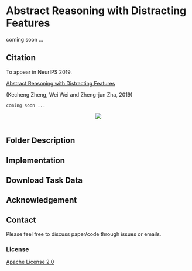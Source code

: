 # Abstract Reasoning with Distracting Features

coming soon ...
## Citation 

To appear in NeurIPS 2019. 

[Abstract Reasoning with Distracting Features]()

(Kecheng Zheng, Wei Wei and Zheng-jun Zha, 2019)

```
coming soon ...
```

<div width="20%", height="20%", align="center">
   <img src="https://github.com/zkcys001/distracting_feature/blob/master/git_images/LEN.png"><br><br>
</div>


## Folder Description

## Implementation 

## Download Task Data 

## Acknowledgement      

## Contact 

Please feel free to discuss paper/code through issues or emails.


### License 
[Apache License 2.0](./LICENSE)
